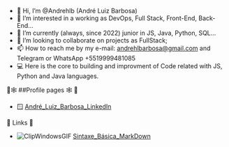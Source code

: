 - 👋 Hi, I’m @Andrehlb (André Luiz Barbosa)
- 👀 I’m interested in a working as DevOps, Full Stack, Front-End, Back-End...
- 🌱 I’m currently (always, since 2022) junior in JS, Java, Python, SQL...
- 💞️ I’m looking to collaborate on projects as FullStack;
- 📫 How to reach me by my e-mail: andrehlbarbosa@gmail.com and Telegram or WhatsApp +5519999481085
- 💻 Here is the core to building and improvment of Code related with JS, Python and Java languages.

📄🕸 ##Profile pages 🕸 📄 
- 🪟 [André_Luiz_Barbosa_LinkedIn](https://www.linkedin.com/in/andrehlb)

🔗 Links 🔗
- ![ClipWindowsGIF](https://user-images.githubusercontent.com/100593932/177993443-1ec6f9c5-f88e-45f9-b8f0-51cc3b8cdbf7.gif)
 [Sintaxe_Básica_MarkDown](https://www.markdownguide.org/getting-started/)
<!---
Andrehlb/Andrehlb is a ✨ special ✨ repository because its `README.md` (this file) appears on your GitHub profile.
You can click the Preview link to take a look at your changes.
--->
